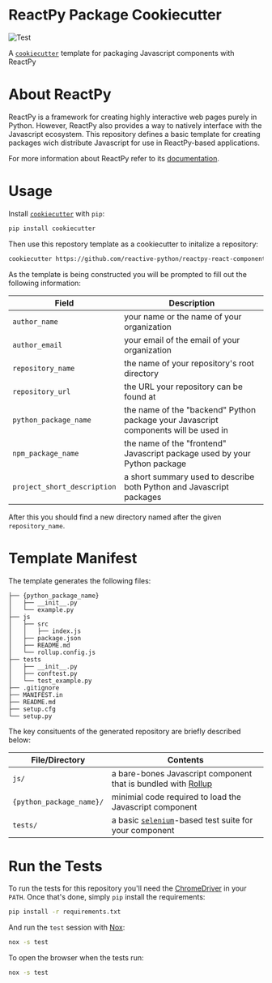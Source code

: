# ReactPy Package Cookiecutter

![Test](https://github.com/reactive-python/reactpy-package-cookiecutter/workflows/Test/badge.svg?branch=main)

A [`cookiecutter`](https://cookiecutter.readthedocs.io/en/1.7.2/README.html) template for packaging Javascript components with ReactPy

# About ReactPy

ReactPy is a framework for creating highly interactive web pages purely in Python. However,
ReactPy also provides a way to natively interface with the Javascript ecosystem. This
repository defines a basic template for creating packages wich distribute Javascript for
use in ReactPy-based applications.

For more information about ReactPy refer to its [documentation](https://reactpy-docs.herokuapp.com/docs/index.html).

# Usage

Install [`cookiecutter`](https://cookiecutter.readthedocs.io/en/1.7.2/README.html) with `pip`:

```bash
pip install cookiecutter
```

Then use this repostory template as a cookiecutter to initalize a repository:

```bash
cookiecutter https://github.com/reactive-python/reactpy-react-component-cookiecutter.git
```

As the template is being constructed you will be prompted to fill out the following information:

| Field                       | Description                                                                         |
| --------------------------- | ----------------------------------------------------------------------------------- |
| `author_name`               | your name or the name of your organization                                          |
| `author_email`              | your email of the email of your organization                                        |
| `repository_name`           | the name of your repository's root directory                                        |
| `repository_url`            | the URL your repository can be found at                                             |
| `python_package_name`       | the name of the "backend" Python package your Javascript components will be used in |
| `npm_package_name`          | the name of the "frontend" Javascript package used by your Python package           |
| `project_short_description` | a short summary used to describe both Python and Javascript packages                |

After this you should find a new directory named after the given `repository_name`.

# Template Manifest

The template generates the following files:

```
├── {python_package_name}
│   ├── __init__.py
│   └── example.py
├── js
│   ├── src
│   │   ├── index.js
│   ├── package.json
│   ├── README.md
│   └── rollup.config.js
├── tests
│   ├── __init__.py
│   ├── conftest.py
│   └── test_example.py
├── .gitignore
├── MANIFEST.in
├── README.md
├── setup.cfg
└── setup.py
```

The key consituents of the generated repository are briefly described below:

| File/Directory           | Contents                                                                                          |
| ------------------------ | ------------------------------------------------------------------------------------------------- |
| `js/`                    | a bare-bones Javascript component that is bundled with [Rollup](https://rollupjs.org/)            |
| `{python_package_name}/` | minimial code required to load the Javascript component                                           |
| `tests/`                 | a basic [`selenium`](https://selenium-python.readthedocs.io/)-based test suite for your component |

# Run the Tests

To run the tests for this repository you'll need the
[ChromeDriver](https://chromedriver.chromium.org/downloads) in your `PATH`. Once that's
done, simply `pip` install the requirements:

```bash
pip install -r requirements.txt
```

And run the `test` session with [Nox](https://nox.thea.codes/en/stable/):

```bash
nox -s test
```

To open the browser when the tests run:

```bash
nox -s test
```
